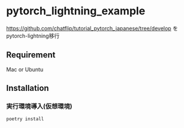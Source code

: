 # pytorch_lightning_example

<https://github.com/chatflip/tutorial_pytorch_japanese/tree/develop> をpytorch-lightning移行

## Requirement

Mac or Ubuntu

## Installation

### 実行環境導入(仮想環境)

```bash
poetry install
```
